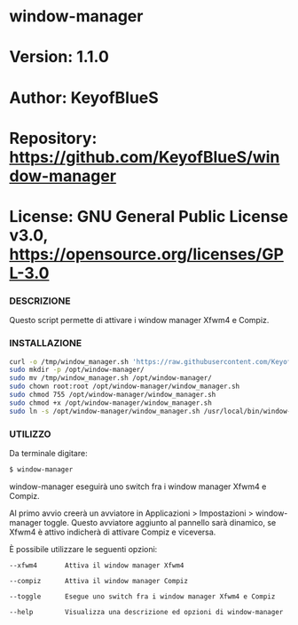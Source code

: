 # window-manager

# Version:    1.1.0
# Author:     KeyofBlueS
# Repository: https://github.com/KeyofBlueS/window-manager
# License:    GNU General Public License v3.0, https://opensource.org/licenses/GPL-3.0

### DESCRIZIONE
Questo script permette di attivare i window manager Xfwm4 e Compiz.

### INSTALLAZIONE
```sh
curl -o /tmp/window_manager.sh 'https://raw.githubusercontent.com/KeyofBlueS/window-manager/master/window_manager.sh'
sudo mkdir -p /opt/window-manager/
sudo mv /tmp/window_manager.sh /opt/window-manager/
sudo chown root:root /opt/window-manager/window_manager.sh
sudo chmod 755 /opt/window-manager/window_manager.sh
sudo chmod +x /opt/window-manager/window_manager.sh
sudo ln -s /opt/window-manager/window_manager.sh /usr/local/bin/window-manager
```

### UTILIZZO
Da terminale digitare:
```sh
$ window-manager
```
window-manager eseguirà uno switch fra i window manager Xfwm4 e Compiz.

Al primo avvio creerà un avviatore in Applicazioni > Impostazioni > window-manager toggle.
Questo avviatore aggiunto al pannello sarà dinamico, se Xfwm4 è attivo indicherà di attivare Compiz e viceversa.

È possibile utilizzare le seguenti opzioni:
```
--xfwm4	      Attiva il window manager Xfwm4

--compiz      Attiva il window manager Compiz

--toggle      Esegue uno switch fra i window manager Xfwm4 e Compiz

--help        Visualizza una descrizione ed opzioni di window-manager
```
